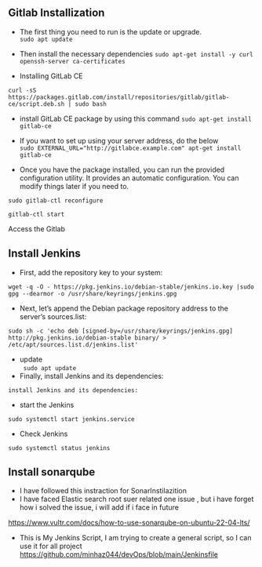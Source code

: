 ## Gitlab Installization  
  
  * The first thing you need to run is the update or upgrade.  
 ```sudo apt update```
 
 * Then install the necessary dependencies
 ``` sudo apt-get install -y curl openssh-server ca-certificates ```

* Installing GitLab CE
 
``` curl -sS https://packages.gitlab.com/install/repositories/gitlab/gitlab-ce/script.deb.sh | sudo bash ``` 
 * install GitLab CE package by using this command
 ``` sudo apt-get install gitlab-ce ``` 
 
 * If you want to set up using your server address, do the below    
  ``` sudo EXTERNAL_URL="http://gitlabce.example.com" apt-get install gitlab-ce ```

  * Once you have the package installed, you can run the provided configuration
utility. It provides an automatic configuration. You can modify things later if you
need to.

``` sudo gitlab-ctl reconfigure ```

``` gitlab-ctl start ```

 
 Access the Gitlab 
 
## Install Jenkins

* First, add the repository key to your system:

``` wget -q -O - https://pkg.jenkins.io/debian-stable/jenkins.io.key |sudo gpg --dearmor -o /usr/share/keyrings/jenkins.gpg ```

* Next, let’s append the Debian package repository address to the server’s sources.list: 

 ``` sudo sh -c 'echo deb [signed-by=/usr/share/keyrings/jenkins.gpg] http://pkg.jenkins.io/debian-stable binary/ > /etc/apt/sources.list.d/jenkins.list' ```
 * update   
 ``` sudo apt update```
* Finally, install Jenkins and its dependencies:
  
 ``` install Jenkins and its dependencies: ```
 
* start the Jenkins   

``` sudo systemctl start jenkins.service ```
* Check Jenkins   

``` sudo systemctl status jenkins ```

## Install sonarqube

* I have followed this instraction for SonarInstilazition   
* I have faced Elastic search root suer related one issue , but i have forget how i solved the issue, i will add if i face in future

https://www.vultr.com/docs/how-to-use-sonarqube-on-ubuntu-22-04-lts/

* This is My Jenkins Script, I am trying to create a general script, so I can use it for all project  
https://github.com/minhaz044/devOps/blob/main/Jenkinsfile
